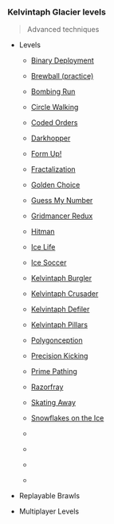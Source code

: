 ### Kelvintaph Glacier levels

> Advanced techniques

+ Levels
    + [Binary Deployment](495-Binary_Deployment/)
    + [Brewball (practice)](487-Brewball/)
    + [Bombing Run](489-Bombing_Run/)
    + [Circle Walking](483-Circle_Walking/)
    + [Coded Orders](496-Coded_Orders/)
    + [Darkhopper](506-Darkhopper/)
    + [Form Up!](501-Form_Up!/)
    + [Fractalization](490-Fractalization/)
    + [Golden Choice](504-Golden_Choice/)
    + [Guess My Number](503-Guess_My_Number/)
    + [Gridmancer Redux](502-Gridmancer_Redux/)
    + [Hitman](505-Hitman/)
    + [Ice Life](488-Ice_Life/)
    + [Ice Soccer](486-Ice_Soccer/)
    + [Kelvintaph Burgler](498-Kelvintaph_Burgler/)
    + [Kelvintaph Crusader](497-Kelvintaph_Crusader/)
    + [Kelvintaph Defiler](499-Kelvintaph_Defiler/)
    + [Kelvintaph Pillars](494-Kelvintaph_Pillars/)
    + [Polygonception](493-Polygonception/)
    + [Precision Kicking](492-Precision_Kicking/)
    + [Prime Pathing](500-Prime_Pathing/)
    + [Razorfray](491-Razorfray/)
    + [Skating Away](484-Skating_Away/)
    + [Snowflakes on the Ice](485-Snowflakes_on_the_Ice/)

    + [](507-/)
    + [](508-/)
    + [](509-/)
    + [](510-/)

+ Replayable Brawls

+ Multiplayer Levels
